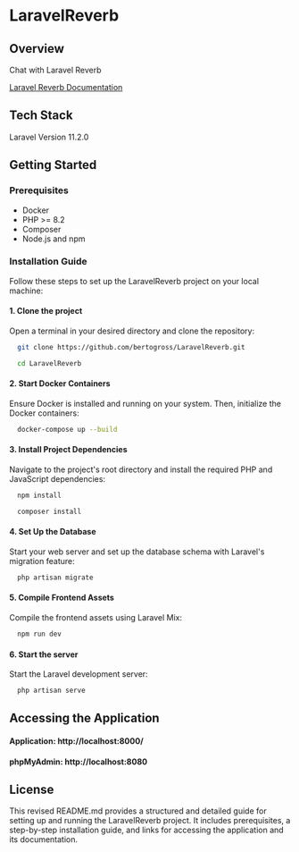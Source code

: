 # LaravelReverb

## Overview
Chat with Laravel Reverb

[Laravel Reverb Documentation](https://laravel.com/docs/11.x/reverb)

## Tech Stack
Laravel Version 11.2.0


## Getting Started

### Prerequisites
- Docker
- PHP >= 8.2
- Composer
- Node.js and npm

### Installation Guide
Follow these steps to set up the LaravelReverb project on your local machine:

#### 1. Clone the project
Open a terminal in your desired directory and clone the repository:
```bash
  git clone https://github.com/bertogross/LaravelReverb.git
```
```bash
  cd LaravelReverb
```

#### 2. Start Docker Containers
Ensure Docker is installed and running on your system. Then, initialize the Docker containers:
```bash
  docker-compose up --build
```

#### 3. Install Project Dependencies
Navigate to the project's root directory and install the required PHP and JavaScript dependencies:
```bash
  npm install
```
```bash
  composer install
```

#### 4. Set Up the Database
Start your web server and set up the database schema with Laravel's migration feature:
```bash 
  php artisan migrate 
```

#### 5. Compile Frontend Assets
Compile the frontend assets using Laravel Mix:
```bash 
  npm run dev
```

#### 6. Start the server
Start the Laravel development server:
```bash 
  php artisan serve
```

## Accessing the Application
#### Application: http://localhost:8000/
#### phpMyAdmin: http://localhost:8080

## License
This revised README.md provides a structured and detailed guide for setting up and running the LaravelReverb project. It includes prerequisites, a step-by-step installation guide, and links for accessing the application and its documentation.
